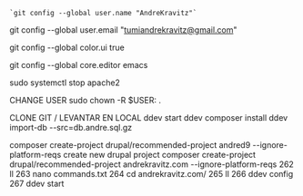 


	`git config --global user.name "AndreKravitz"`


git config --global user.email "tumiandrekravitz@gmail.com"


git config --global color.ui true


git config --global core.editor emacs


   
sudo systemctl stop apache2

CHANGE USER
sudo chown -R $USER: .

CLONE GIT / LEVANTAR EN LOCAL
ddev start
ddev composer install
ddev import-db --src=db.andre.sql.gz


composer create-project drupal/recommended-project andred9 --ignore-platform-reqs
create new drupal project
composer create-project drupal/recommended-project andrekravitz.com --ignore-platform-reqs
  262  ll
  263  nano commands.txt
  264  cd andrekravitz.com/
  265  ll
  266  ddev config
  267  ddev start
